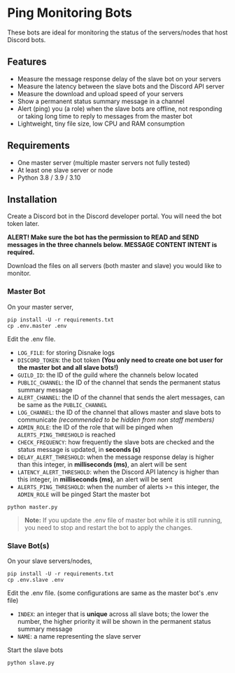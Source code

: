 # Ping Monitoring Bots

These bots are ideal for monitoring the status of the servers/nodes that host Discord bots.

## Features

- Measure the message response delay of the slave bot on your servers
- Measure the latency between the slave bots and the Discord API server
- Measure the download and upload speed of your servers
- Show a permanent status summary message in a channel
- Alert (ping) you (a role) when the slave bots are offline, not responding or taking long time to reply to messages from the master bot
- Lightweight, tiny file size, low CPU and RAM consumption

## Requirements

- One master server (multiple master servers not fully tested)
- At least one slave server or node
- Python 3.8 / 3.9 / 3.10

## Installation

Create a Discord bot in the Discord developer portal. You will need the bot token later.

**ALERT! Make sure the bot has the permission to READ and SEND messages in the three channels below. MESSAGE CONTENT INTENT is required.**

Download the files on all servers (both master and slave) you would like to monitor.

### Master Bot

On your master server,

```
pip install -U -r requirements.txt
cp .env.master .env
```

Edit the .env file.
- `LOG_FILE`: for storing Disnake logs
- `DISCORD_TOKEN`: the bot token **(You only need to create one bot user for the master bot and all slave bots!)**
- `GUILD_ID`: the ID of the guild where the channels below located
- `PUBLIC_CHANNEL`: the ID of the channel that sends the permanent status summary message
- `ALERT_CHANNEL`: the ID of the channel that sends the alert messages, can be same as the `PUBLIC_CHANNEL`
- `LOG_CHANNEL`: the ID of the channel that allows master and slave bots to communicate *(recommended to be hidden from non staff members)*
- `ADMIN_ROLE`: the ID of the role that will be pinged when `ALERTS_PING_THRESHOLD` is reached
- `CHECK_FREQUENCY`: how frequently the slave bots are checked and the status message is updated, in **seconds (s)**
- `DELAY_ALERT_THRESHOLD`: when the message response delay is higher than this integer, in **milliseconds (ms)**, an alert will be sent
- `LATENCY_ALERT_THRESHOLD`: when the Discord API latency is higher than this integer, in **milliseconds (ms)**, an alert will be sent
- `ALERTS_PING_THRESHOLD`: when the number of alerts >= this integer, the `ADMIN_ROLE` will be pinged
Start the master bot
```
python master.py
```
> **Note:** If you update the .env file of master bot while it is still running, you need to stop and restart the bot to apply the changes.

### Slave Bot(s)

On your slave servers/nodes,

```
pip install -U -r requirements.txt
cp .env.slave .env
```

Edit the .env file. (some configurations are same as the master bot's .env file)
- `INDEX`: an integer that is **unique** across all slave bots; the lower the number, the higher priority it will be shown in the permanent status summary message
- `NAME`: a name representing the slave server

Start the slave bots
```
python slave.py
```
